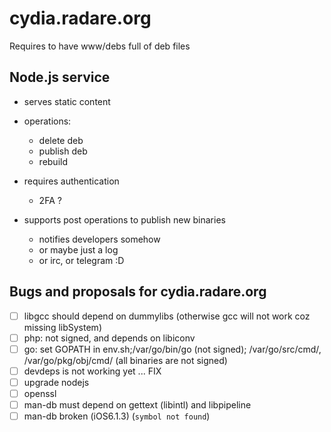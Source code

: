 cydia.radare.org
================

Requires to have www/debs full of deb files


Node.js service
---------------

- serves static content

- operations:
  - delete deb
  - publish deb
  - rebuild

- requires authentication
  - 2FA ?

- supports post operations to publish new binaries
  - notifies developers somehow
  - or maybe just a log
  - or irc, or telegram :D

Bugs and proposals for cydia.radare.org
---------------------------------------
* [ ] libgcc should depend on dummylibs (otherwise gcc will not work coz missing libSystem)
* [ ] php: not signed, and depends on libiconv
* [ ] go: set GOPATH in env.sh;/var/go/bin/go (not signed); /var/go/src/cmd/, /var/go/pkg/obj/cmd/ (all binaries are not signed)
* [ ] devdeps is not working yet ... FIX
* [ ] upgrade nodejs
* [ ] openssl
* [ ] man-db must depend on gettext (libintl) and libpipeline
* [ ] man-db broken (iOS6.1.3) (`symbol not found`)
